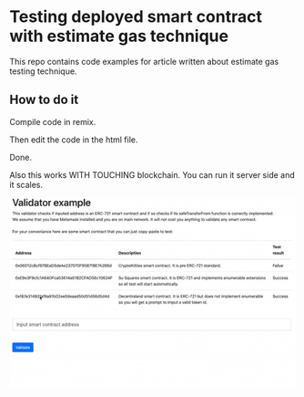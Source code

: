 # Testing deployed smart contract with estimate gas technique 
This repo contains code examples for article written about estimate gas testing technique.

## How to do it

Compile code in remix.

Then edit the code in the html file.

Done.

Also this works WITH TOUCHING blockchain. You can run it server side and it scales.

![validator](validator.gif)
